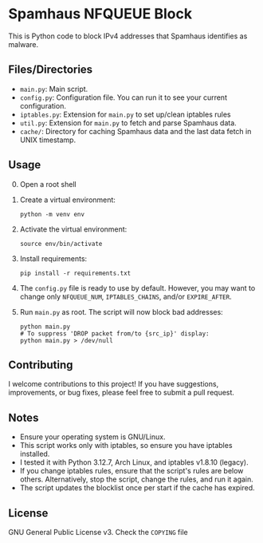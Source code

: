 # Spamhaus NFQUEUE Block

This is Python code to block IPv4 addresses that Spamhaus identifies as malware.

## Files/Directories
- `main.py`: Main script.
- `config.py`: Configuration file. You can run it to see your current configuration.
- `iptables.py`: Extension for `main.py` to set up/clean iptables rules
- `util.py`: Extension for `main.py` to fetch and parse Spamhaus data.
- `cache/`: Directory for caching Spamhaus data and the last data fetch in UNIX timestamp.

## Usage
0. Open a root shell
1. Create a virtual environment:
    ```shell
    python -m venv env
    ```
2. Activate the virtual environment:
    ```shell
    source env/bin/activate
    ```
3. Install requirements:
    ```shell
    pip install -r requirements.txt
    ```

4. The `config.py` file is ready to use by default. However, you may want to change only `NFQUEUE_NUM`, `IPTABLES_CHAINS`, and/or `EXPIRE_AFTER`.

5. Run `main.py` as root. The script will now block bad addresses:
    ```shell
    python main.py
    # To suppress 'DROP packet from/to {src_ip}' display:
    python main.py > /dev/null
    ```

## Contributing

I welcome contributions to this project! If you have suggestions, improvements, or bug fixes, please feel free to submit a pull request.

## Notes
- Ensure your operating system is GNU/Linux.
- This script works only with iptables, so ensure you have iptables installed.
- I tested it with Python 3.12.7, Arch Linux, and iptables v1.8.10 (legacy).
- If you change iptables rules, ensure that the script's rules are below others. Alternatively, stop the script, change the rules, and run it again.
- The script updates the blocklist once per start if the cache has expired.


## License
GNU General Public License v3. Check the `COPYING` file

